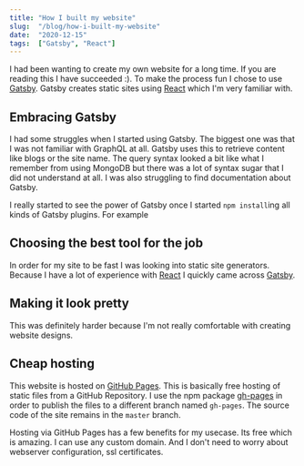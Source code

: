 ```yaml
---
title: "How I built my website"
slug:  "/blog/how-i-built-my-website"
date:  "2020-12-15"
tags:  ["Gatsby", "React"]
---
```


I had been wanting to create my own website for a long time. If you are reading this I have succeeded :). To make the
process fun I chose to use [Gatsby](https://www.gatsbyjs.com/). Gatsby creates static sites
using [React](https://reactjs.org/) which I'm very familiar with.

## Embracing Gatsby

I had some struggles when I started using Gatsby. The biggest one was that I was not familiar with GraphQL at all.
Gatsby uses this to retrieve content like blogs or the site name. The query syntax looked a bit like what I remember
from using MongoDB but there was a lot of syntax sugar that I did not understand at all. I was also struggling to find
documentation about Gatsby.

I really started to see the power of Gatsby once I started `npm install`ing all kinds of Gatsby plugins. For example

## Choosing the best tool for the job

In order for my site to be fast I was looking into static site generators. Because I have a lot of experience
with [React](https://reactjs.org/) I quickly came across [Gatsby](https://www.gatsbyjs.com/).

## Making it look pretty

This was definitely harder because I'm not really comfortable with creating website designs.

## Cheap hosting

This website is hosted on [GitHub Pages](https://pages.github.com/). This is basically free hosting of static files from
a GitHub Repository. I use the npm package [gh-pages](https://github.com/tschaub/gh-pages) in order to publish the files
to a different branch named `gh-pages`. The source code of the site remains in the `master` branch.

Hosting via GitHub Pages has a few benefits for my usecase. Its free which is amazing. I can use any custom domain. And
I don't need to worry about webserver configuration, ssl certificates.
